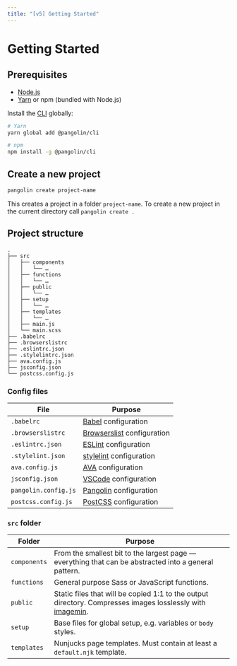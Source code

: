 ```yaml
---
title: "[v5] Getting Started"
---
```


# Getting Started


## Prerequisites

* [Node.js](https://nodejs.org)
* [Yarn](https://yarnpkg.com) or npm (bundled with Node.js)

Install the [CLI](https://github.com/pangolinjs/cli) globally:

```bash
# Yarn
yarn global add @pangolin/cli

# npm
npm install -g @pangolin/cli
```


## Create a new project

```bash
pangolin create project-name
```

This creates a project in a folder `project-name`. To create a new project in the current directory call `pangolin create .`


## Project structure

```
.
├── src
│   ├── components
│   │   └── …
│   ├── functions
│   │   └── …
│   ├── public
│   │   └── …
│   ├── setup
│   │   └── …
│   ├── templates
│   │   └── …
│   ├── main.js
│   └── main.scss
├── .babelrc
├── .browserslistrc
├── .eslintrc.json
├── .stylelintrc.json
├── ava.config.js
├── jsconfig.json
└── postcss.config.js
```

### Config files

| File                 | Purpose |
|----------------------|---------|
| `.babelrc`           | [Babel](https://babeljs.io) configuration |
| `.browserslistrc`    | [Browserslist](https://github.com/browserslist/browserslist) configuration |
| `.eslintrc.json`     | [ESLint](https://eslint.org) configuration |
| `.stylelint.json`    | [stylelint](https://stylelint.io) configuration |
| `ava.config.js`      | <Badge text="Optional" /> [AVA](https://ava.li) configuration |
| `jsconfig.json`      | <Badge text="Optional" /> [VSCode](https://code.visualstudio.com/docs/languages/jsconfig) configuration |
| `pangolin.config.js` | <Badge text="Optional" /> [Pangolin](configuration.md) configuration |
| `postcss.config.js`  | [PostCSS](https://postcss.org) configuration |

### `src` folder

| Folder       | Purpose |
|--------------|---------|
| `components` | From the smallest bit to the largest page — everything that can be abstracted into a general pattern. |
| `functions`  | <Badge text="Changeable" /> General purpose Sass or JavaScript functions. |
| `public`     | Static files that will be copied 1:1 to the output directory. Compresses images losslessly with [imagemin](https://github.com/imagemin/imagemin). |
| `setup`      | <Badge text="Changeable" /> Base files for global setup, e.g. variables or `body` styles. |
| `templates`  | Nunjucks page templates. Must contain at least a `default.njk` template. |
